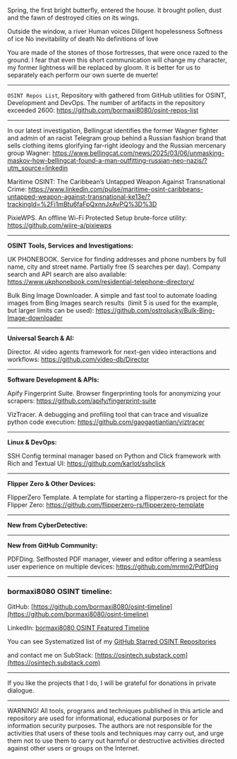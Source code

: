 
Spring, the first bright butterfly, entered the house. It brought pollen, dust and the fawn of destroyed cities on its wings.


Outside the window, a river Human voices Diligent hopelessness Softness of ice No inevitability of death No definitions of love


You are made of the stones of those fortresses, that were once razed to the ground. I fear that even this short communication will change my character, my former lightness will be replaced by gloom. It is better for us to separately each perform our own suerte de muerte!

----

```OSINT Repos List```, Repository with gathered from GitHub utilities for OSINT, Development and DevOps. The number of artifacts in the repository exceeded 2600: https://github.com/bormaxi8080/osint-repos-list

----

In our latest investigation, Bellingcat identifies the former Wagner fighter and admin of an racist Telegram group behind a Russian fashion brand that sells clothing items glorifying far-right ideology and the Russian mercenary group Wagner: https://www.bellingcat.com/news/2025/03/06/unmasking-maskov-how-bellingcat-found-a-man-outfitting-russian-neo-nazis/?utm_source=linkedin

Maritime OSINT: The Caribbean’s Untapped Weapon Against Transnational Crime: https://www.linkedin.com/pulse/maritime-osint-caribbeans-untapped-weapon-against-transnational-ke13e/?trackingId=%2Fi1mBtu6faFpQxnnJxAvPQ%3D%3D

PixieWPS. An offline Wi-Fi Protected Setup brute-force utility: https://github.com/wiire-a/pixiewps

----

**OSINT Tools, Services and Investigations:**

UK PHONEBOOK. Service for finding addresses and phone numbers by full name, city and street name. Partially free (5 searches per day). Company search and API search are also available: https://www.ukphonebook.com/residential-telephone-directory/

Bulk Bing Image Downloader. A simple and fast tool to automate loading images from Bing Images search results  (limit 5 is used for the example, but larger limits can be used): https://github.com/ostrolucky/Bulk-Bing-Image-downloader

----

**Universal Search & AI:**

Director. AI video agents framework for next-gen video interactions and workflows: https://github.com/video-db/Director

---

**Software Development & APIs:**

Apify Fingerprint Suite. Browser fingerprinting tools for anonymizing your scrapers: https://github.com/apify/fingerprint-suite

VizTracer. A debugging and profiling tool that can trace and visualize python code execution: https://github.com/gaogaotiantian/viztracer

----

**Linux & DevOps:**

SSH Config terminal manager based on Python and Click framework with Rich and Textual UI: https://github.com/karlot/sshclick

----

**Flipper Zero & Other Devices:**

FlipperZero Template. A template for starting a flipperzero-rs project for the Flipper Zero: https://github.com/flipperzero-rs/flipperzero-template

----

**New from CyberDetective:**



----

**New from GitHub Community:**

PDFDing. Selfhosted PDF manager, viewer and editor offering a seamless user experience on multiple devices: https://github.com/mrmn2/PdfDing

----
### bormaxi8080 OSINT timeline:

GitHub: [https://github.com/bormaxi8080/osint-timeline](https://github.com/bormaxi8080/osint-timeline)

LinkedIn: [bormaxi8080 OSINT Featured Timeline](https://www.linkedin.com/in/osintech/details/featured/)

You can see Systematized list of my [GitHub Starred OSINT Repositories](https://github.com/bormaxi8080/osint-repos-list)

and contact me on SubStack: [https://osintech.substack.com](https://osintech.substack.com)

----

If you like the projects that I do, I will be grateful for donations in private dialogue.

----

WARNING! All tools, programs and techniques published in this article and repository are used for informational, educational purposes or for information security purposes. The authors are not responsible for the activities that users of these tools and techniques may carry out, and urge them not to use them to carry out harmful or destructive activities directed against other users or groups on the Internet.
